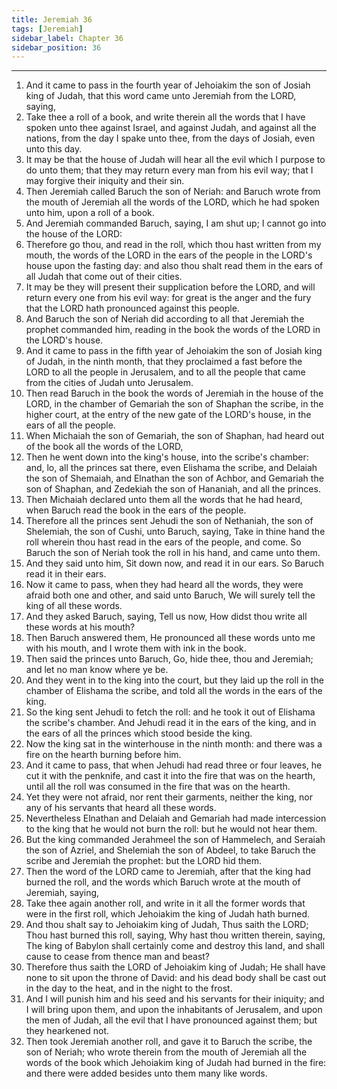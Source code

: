 ```yaml
---
title: Jeremiah 36
tags: [Jeremiah]
sidebar_label: Chapter 36
sidebar_position: 36
---
```


---
1. And it came to pass in the fourth year of Jehoiakim the son of Josiah king of Judah, that this word came unto Jeremiah from the LORD, saying,
2. Take thee a roll of a book, and write therein all the words that I have spoken unto thee against Israel, and against Judah, and against all the nations, from the day I spake unto thee, from the days of Josiah, even unto this day.
3. It may be that the house of Judah will hear all the evil which I purpose to do unto them; that they may return every man from his evil way; that I may forgive their iniquity and their sin.
4. Then Jeremiah called Baruch the son of Neriah: and Baruch wrote from the mouth of Jeremiah all the words of the LORD, which he had spoken unto him, upon a roll of a book.
5. And Jeremiah commanded Baruch, saying, I am shut up; I cannot go into the house of the LORD:
6. Therefore go thou, and read in the roll, which thou hast written from my mouth, the words of the LORD in the ears of the people in the LORD's house upon the fasting day: and also thou shalt read them in the ears of all Judah that come out of their cities.
7. It may be they will present their supplication before the LORD, and will return every one from his evil way: for great is the anger and the fury that the LORD hath pronounced against this people.
8. And Baruch the son of Neriah did according to all that Jeremiah the prophet commanded him, reading in the book the words of the LORD in the LORD's house.
9. And it came to pass in the fifth year of Jehoiakim the son of Josiah king of Judah, in the ninth month, that they proclaimed a fast before the LORD to all the people in Jerusalem, and to all the people that came from the cities of Judah unto Jerusalem.
10. Then read Baruch in the book the words of Jeremiah in the house of the LORD, in the chamber of Gemariah the son of Shaphan the scribe, in the higher court, at the entry of the new gate of the LORD's house, in the ears of all the people.
11. When Michaiah the son of Gemariah, the son of Shaphan, had heard out of the book all the words of the LORD,
12. Then he went down into the king's house, into the scribe's chamber: and, lo, all the princes sat there, even Elishama the scribe, and Delaiah the son of Shemaiah, and Elnathan the son of Achbor, and Gemariah the son of Shaphan, and Zedekiah the son of Hananiah, and all the princes.
13. Then Michaiah declared unto them all the words that he had heard, when Baruch read the book in the ears of the people.
14. Therefore all the princes sent Jehudi the son of Nethaniah, the son of Shelemiah, the son of Cushi, unto Baruch, saying, Take in thine hand the roll wherein thou hast read in the ears of the people, and come. So Baruch the son of Neriah took the roll in his hand, and came unto them.
15. And they said unto him, Sit down now, and read it in our ears. So Baruch read it in their ears.
16. Now it came to pass, when they had heard all the words, they were afraid both one and other, and said unto Baruch, We will surely tell the king of all these words.
17. And they asked Baruch, saying, Tell us now, How didst thou write all these words at his mouth?
18. Then Baruch answered them, He pronounced all these words unto me with his mouth, and I wrote them with ink in the book.
19. Then said the princes unto Baruch, Go, hide thee, thou and Jeremiah; and let no man know where ye be.
20. And they went in to the king into the court, but they laid up the roll in the chamber of Elishama the scribe, and told all the words in the ears of the king.
21. So the king sent Jehudi to fetch the roll: and he took it out of Elishama the scribe's chamber. And Jehudi read it in the ears of the king, and in the ears of all the princes which stood beside the king.
22. Now the king sat in the winterhouse in the ninth month: and there was a fire on the hearth burning before him.
23. And it came to pass, that when Jehudi had read three or four leaves, he cut it with the penknife, and cast it into the fire that was on the hearth, until all the roll was consumed in the fire that was on the hearth.
24. Yet they were not afraid, nor rent their garments, neither the king, nor any of his servants that heard all these words.
25. Nevertheless Elnathan and Delaiah and Gemariah had made intercession to the king that he would not burn the roll: but he would not hear them.
26. But the king commanded Jerahmeel the son of Hammelech, and Seraiah the son of Azriel, and Shelemiah the son of Abdeel, to take Baruch the scribe and Jeremiah the prophet: but the LORD hid them.
27. Then the word of the LORD came to Jeremiah, after that the king had burned the roll, and the words which Baruch wrote at the mouth of Jeremiah, saying,
28. Take thee again another roll, and write in it all the former words that were in the first roll, which Jehoiakim the king of Judah hath burned.
29. And thou shalt say to Jehoiakim king of Judah, Thus saith the LORD; Thou hast burned this roll, saying, Why hast thou written therein, saying, The king of Babylon shall certainly come and destroy this land, and shall cause to cease from thence man and beast?
30. Therefore thus saith the LORD of Jehoiakim king of Judah; He shall have none to sit upon the throne of David: and his dead body shall be cast out in the day to the heat, and in the night to the frost.
31. And I will punish him and his seed and his servants for their iniquity; and I will bring upon them, and upon the inhabitants of Jerusalem, and upon the men of Judah, all the evil that I have pronounced against them; but they hearkened not.
32. Then took Jeremiah another roll, and gave it to Baruch the scribe, the son of Neriah; who wrote therein from the mouth of Jeremiah all the words of the book which Jehoiakim king of Judah had burned in the fire: and there were added besides unto them many like words.